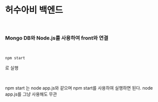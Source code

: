 # 허수아비 백엔드

<br />

### Mongo DB와 Node.js를 사용하여 front와 연결

<br />

```
npm start
```
로 실행

<br />

npm start 는 node app.js와 같으며 npm start를 사용하여 실행하면 된다.
node app.js를 그냥 사용해도 무관
